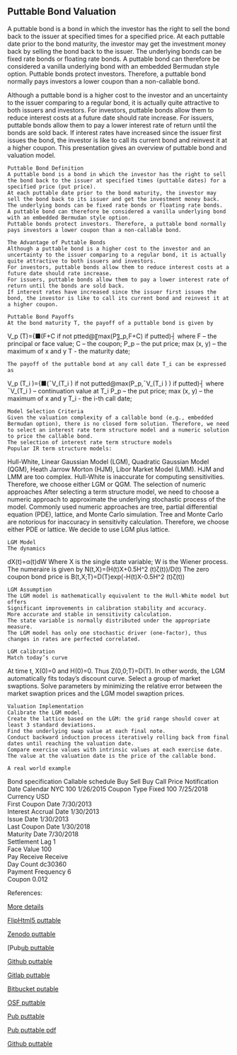 ## Puttable Bond Valuation

A puttable bond is a bond in which the investor has the right to sell the bond back to the issuer at specified times for a specified price. At each puttable date prior to the bond maturity, the investor may get the investment money back by selling the bond back to the issuer. The underlying bonds can be fixed rate bonds or floating rate bonds. A puttable bond can therefore be considered a vanilla underlying bond with an embedded Bermudan style option. Puttable bonds protect investors. Therefore, a puttable bond normally pays investors a lower coupon than a non-callable bond. 

Although a puttable bond is a higher cost to the investor and an uncertainty to the issuer comparing to a regular bond, it is actually quite attractive to both issuers and investors. For investors, puttable bonds allow them to reduce interest costs at a future date should rate increase. For issuers, puttable bonds allow them to pay a lower interest rate of return until the bonds are sold back. If interest rates have increased since the issuer first issues the bond, the investor is like to call its current bond and reinvest it at a higher coupon. This presentation gives an overview of puttable bond and valuation model. 


	Puttable Bond Definition
	A puttable bond is a bond in which the investor has the right to sell the bond back to the issuer at specified times (puttable dates) for a specified price (put price).
	At each puttable date prior to the bond maturity, the investor may sell the bond back to its issuer and get the investment money back.
	The underlying bonds can be fixed rate bonds or floating rate bonds.
	A puttable bond can therefore be considered a vanilla underlying bond with an embedded Bermudan style option.
	Puttable bonds protect investors. Therefore, a puttable bond normally pays investors a lower coupon than a non-callable bond. 

	The Advantage of Puttable Bonds
	Although a puttable bond is a higher cost to the investor and an uncertainty to the issuer comparing to a regular bond, it is actually quite attractive to both issuers and investors.
	For investors, puttable bonds allow them to reduce interest costs at a future date should rate increase.
	For issuers, puttable bonds allow them to pay a lower interest rate of return until the bonds are sold back.
	If interest rates have increased since the issuer first issues the bond, the investor is like to call its current bond and reinvest it at a higher coupon.

	Puttable Bond Payoffs
	At the bond maturity T, the payoff of a puttable bond is given by


V_p (T)={■(F+C                    if not ptted@〖max⁡(P〗_p,F+C)        if putted)┤
where 
F – the principal or face value; 
C – the coupon; 
	P_p – the put price; 
max (x, y) – the maximum of x and y
T -  the maturity date;


	The payoff of the puttable bond at any call date T_i can be expressed as

V_p (T_i )={■(¯V_(T_i )                                  if not putted@max⁡(P_p,¯V_(T_i ) )                        if putted)┤
where 	
¯V_(T_i ) – continuation value at T_i
P_p – the put price; 
max (x, y) – the maximum of x and y
T_i -  the i-th call date;




	Model Selection Criteria
	Given the valuation complexity of a callable bond (e.g., embedded Bermudan option), there is no closed form solution. Therefore, we need to select an interest rate term structure model and a numeric solution to price the callable bond.
	The selection of interest rate term structure models
	Popular IR term structure models: 
Hull-White, Linear Gaussian Model (LGM), Quadratic Gaussian Model (QGM), Heath Jarrow Morton (HJM), Libor Market Model (LMM).
	HJM and LMM are too complex.
	Hull-White is inaccurate for computing sensitivities.
	Therefore, we choose either LGM or QGM.
	 The selection of numeric approaches
	After selecting a term structure model, we need to choose a numeric approach to approximate the underlying stochastic process of the model.
	Commonly used numeric approaches are tree, partial differential equation (PDE), lattice, and Monte Carlo simulation.
	Tree and Monte Carlo are notorious for inaccuracy in sensitivity calculation.
	Therefore, we choose either PDE or lattice.
	We decide to use LGM plus lattice. 

	LGM Model
	The dynamics
dX(t)=α(t)dW
	Where X is the single state variable; W is the Wiener process.
	The numeraire is given by
N(t,X)=(H(t)X+0.5H^2 (t)ζ(t))/D(t)
	The zero coupon bond price is
B(t,X;T)=D(T)exp(-H(t)X-0.5H^2 (t)ζ(t))

	LGM Assumption
	The LGM model is mathematically equivalent to the Hull-White model but offers
	Significant improvements in calibration stability and accuracy.
	More accurate and stable in sensitivity calculation.
	The state variable is normally distributed under the appropriate measure.
	The LGM model has only one stochastic driver (one-factor), thus changes in rates are perfected correlated.

	LGM calibration
	Match today’s curve
At time t, X(0)=0 and H(0)=0. Thus Z(0,0;T)=D(T). In other words, the LGM automatically fits today’s discount curve.
	Select a group of market swaptions.
	Solve parameters by minimizing the relative error between the market swaption prices and the LGM model swaption prices.

	Valuation Implementation
	Calibrate the LGM model.
	Create the lattice based on the LGM: the grid range should cover at least 3 standard deviations.
	Find the underlying swap value at each final note.
	Conduct backward induction process iteratively rolling back from final dates until reaching the valuation date.
	Compare exercise values with intrinsic values at each exercise date.
	The value at the valuation date is the price of the callable bond.

	A real world example

Bond specification	Callable schedule
Buy Sell	Buy	Call Price	Notification Date
Calendar	NYC	100	1/26/2015
Coupon Type	Fixed	100	7/25/2018
Currency	USD		
First Coupon Date	7/30/2013		
Interest Accrual Date	1/30/2013		
Issue Date	1/30/2013		
Last Coupon Date	1/30/2018		
Maturity Date	7/30/2018		
Settlement Lag	1		
Face Value	100		
Pay Receive	Receive		
Day Count	dc30360		
Payment Frequency	6		
Coupon	0.012		


References:


[More details](./FiPuttableBond-16.pdf)

[FlipHtml5 puttable](https://fliphtml5.com/download/download-pdf-file.php?str=x0DZh9GTud3bENXamYDM3QjM5ITPkl0av9mY)

[Zenodo puttable](https://zenodo.org/record/3978603/files/FiPuttableBond-16.pdf)

[Pub[ub puttable](https://fixedincome.pubpub.org/pub/u95623j1/download/pdf)

[Github puttable](https://github.com/alanwhite1203/fiPuttable/raw/main/FiPuttableBond-16.pdf)

[Gitlab puttable](https://gitlab.com/cmrm11/fiputtable/-/raw/master/FiPuttableBond-16.pdf)

[Bitbucket putable](https://bitbucket.org/cmrm11/fiputtable/downloads/FiPuttableBond-16.pdf)

[OSF puttable](https://osf.io/veqj3/download)

[Pub puttable](https://fixedincome.pubpub.org/pub/u95623j1/release/1)

[Pub puttable pdf](https://assets.pubpub.org/aikhol8v/51596802158300.pdf)

[Github puttable](https://github.com/alanwhite1203/fiPuttable/raw/main/FiPuttableBond-16.pdf)
